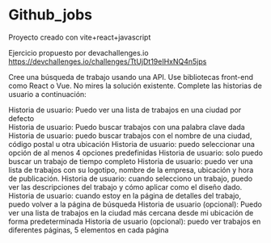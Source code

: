 # Github_jobs

Proyecto creado con vite+react+javascript

Ejercicio propuesto por devachallenges.io https://devchallenges.io/challenges/TtUjDt19eIHxNQ4n5jps

Cree una búsqueda de trabajo usando una API. Use bibliotecas front-end como React o Vue. No mires la solución existente. Complete las historias de usuario a continuación:<br/>

Historia de usuario: Puedo ver una lista de trabajos en una ciudad por defecto<br/>
Historia de usuario: Puedo buscar trabajos con una palabra clave dada
Historia de usuario: puedo buscar trabajos con el nombre de una ciudad, código postal u otra ubicación
Historia de usuario: puedo seleccionar una opción de al menos 4 opciones predefinidas
Historia de usuario: solo puedo buscar un trabajo de tiempo completo
Historia de usuario: puedo ver una lista de trabajos con su logotipo, nombre de la empresa, ubicación y hora de publicación.
Historia de usuario: cuando selecciono un trabajo, puedo ver las descripciones del trabajo y cómo aplicar como el diseño dado.
Historia de usuario: cuando estoy en la página de detalles del trabajo, puedo volver a la página de búsqueda
Historia de usuario (opcional): Puedo ver una lista de trabajos en la ciudad más cercana desde mi ubicación de forma predeterminada
Historia de usuario (opcional): puedo ver trabajos en diferentes páginas, 5 elementos en cada página
